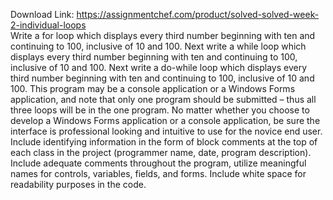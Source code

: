Download Link: https://assignmentchef.com/product/solved-solved-week-2-individual-loops
<br>
Write a for loop which displays every third number beginning with ten and continuing to 100, inclusive of 10 and 100. Next write a while loop which displays every third number beginning with ten and continuing to 100, inclusive of 10 and 100. Next write a do-while loop which displays every third number beginning with ten and continuing to 100, inclusive of 10 and 100. This program may be a console application or a Windows Forms application, and note that only one program should be submitted – thus all three loops will be in the one program. No matter whether you choose to develop a Windows Forms application or a console application, be sure the interface is professional looking and intuitive to use for the novice end user. Include identifying information in the form of block comments at the top of each class in the project (programmer name, date, program description). Include adequate comments throughout the program, utilize meaningful names for controls, variables, fields, and forms. Include white space for readability purposes in the code.